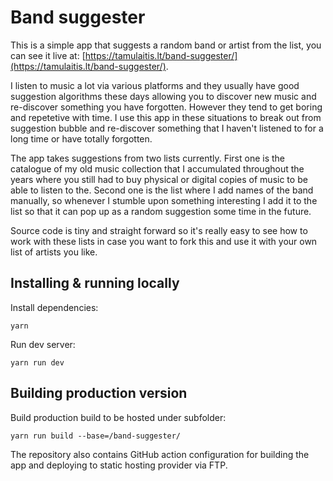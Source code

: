 # Band suggester

This is a simple app that suggests a random band or artist from the list, you can see it live at: [https://tamulaitis.lt/band-suggester/](https://tamulaitis.lt/band-suggester/).

I listen to music a lot via various platforms and they usually have good suggestion algorithms these days allowing you to discover new music and re-discover something you have forgotten. However they tend to get boring and repetetive with time. I use this app in these situations to break out from suggestion bubble and re-discover something that I haven't listened to for a long time or have totally forgotten.

The app takes suggestions from two lists currently. First one is the catalogue of my old music collection that I accumulated throughout the years where you still had to buy physical or digital copies of music to be able to listen to the. Second one is the list where I add names of the band manually, so whenever I stumble upon something interesting I add it to the list so that it can pop up as a random suggestion some time in the future.

Source code is tiny and straight forward so it's really easy to see how to work with these lists in case you want to fork this and use it with your own list of artists you like.


## Installing & running locally

Install dependencies:
```
yarn
```

Run dev server:
```
yarn run dev
```


## Building production version

Build production build to be hosted under subfolder:
```
yarn run build --base=/band-suggester/
```

The repository also contains GitHub action configuration for building the app and deploying to static hosting provider via FTP.